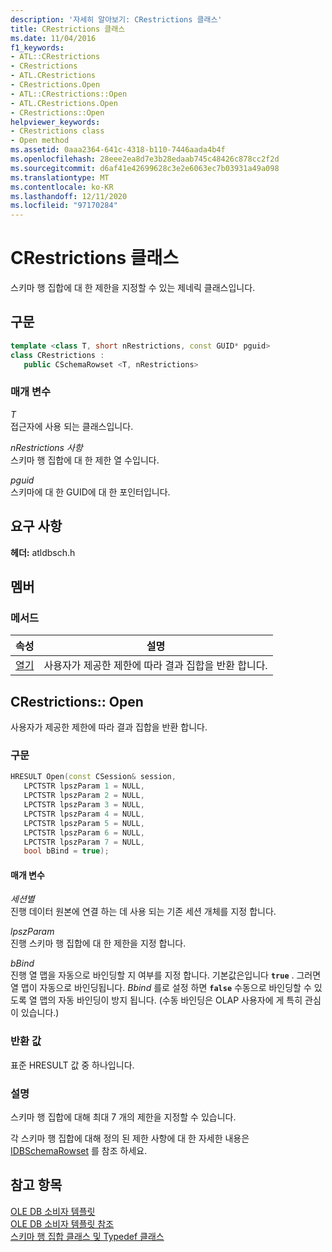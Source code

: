 ```yaml
---
description: '자세히 알아보기: CRestrictions 클래스'
title: CRestrictions 클래스
ms.date: 11/04/2016
f1_keywords:
- ATL::CRestrictions
- CRestrictions
- ATL.CRestrictions
- CRestrictions.Open
- ATL::CRestrictions::Open
- ATL.CRestrictions.Open
- CRestrictions::Open
helpviewer_keywords:
- CRestrictions class
- Open method
ms.assetid: 0aaa2364-641c-4318-b110-7446aada4b4f
ms.openlocfilehash: 28eee2ea8d7e3b28edaab745c48426c878cc2f2d
ms.sourcegitcommit: d6af41e42699628c3e2e6063ec7b03931a49a098
ms.translationtype: MT
ms.contentlocale: ko-KR
ms.lasthandoff: 12/11/2020
ms.locfileid: "97170284"
---
```

# <a name="crestrictions-class"></a>CRestrictions 클래스

스키마 행 집합에 대 한 제한을 지정할 수 있는 제네릭 클래스입니다.

## <a name="syntax"></a>구문

```cpp
template <class T, short nRestrictions, const GUID* pguid>
class CRestrictions :
   public CSchemaRowset <T, nRestrictions>
```

### <a name="parameters"></a>매개 변수

*T*<br/>
접근자에 사용 되는 클래스입니다.

*nRestrictions 사항*<br/>
스키마 행 집합에 대 한 제한 열 수입니다.

*pguid*<br/>
스키마에 대 한 GUID에 대 한 포인터입니다.

## <a name="requirements"></a>요구 사항

**헤더:** atldbsch.h

## <a name="members"></a>멤버

### <a name="methods"></a>메서드

| 속성 | 설명 |
|-|-|
|[열기](#open)|사용자가 제공한 제한에 따라 결과 집합을 반환 합니다.|

## <a name="crestrictionsopen"></a><a name="open"></a> CRestrictions:: Open

사용자가 제공한 제한에 따라 결과 집합을 반환 합니다.

### <a name="syntax"></a>구문

```cpp
HRESULT Open(const CSession& session,
   LPCTSTR lpszParam 1 = NULL,
   LPCTSTR lpszParam 2 = NULL,
   LPCTSTR lpszParam 3 = NULL,
   LPCTSTR lpszParam 4 = NULL,
   LPCTSTR lpszParam 5 = NULL,
   LPCTSTR lpszParam 6 = NULL,
   LPCTSTR lpszParam 7 = NULL,
   bool bBind = true);
```

#### <a name="parameters"></a>매개 변수

*세션별*<br/>
진행 데이터 원본에 연결 하는 데 사용 되는 기존 세션 개체를 지정 합니다.

*lpszParam*<br/>
진행 스키마 행 집합에 대 한 제한을 지정 합니다.

*bBind*<br/>
진행 열 맵을 자동으로 바인딩할 지 여부를 지정 합니다. 기본값은입니다 **`true`** . 그러면 열 맵이 자동으로 바인딩됩니다. *Bbind* 를로 설정 하면 **`false`** 수동으로 바인딩할 수 있도록 열 맵의 자동 바인딩이 방지 됩니다. (수동 바인딩은 OLAP 사용자에 게 특히 관심이 있습니다.)

### <a name="return-value"></a>반환 값

표준 HRESULT 값 중 하나입니다.

### <a name="remarks"></a>설명

스키마 행 집합에 대해 최대 7 개의 제한을 지정할 수 있습니다.

각 스키마 행 집합에 대해 정의 된 제한 사항에 대 한 자세한 내용은 [IDBSchemaRowset](/previous-versions/windows/desktop/ms713686(v=vs.85)) 를 참조 하세요.

## <a name="see-also"></a>참고 항목

[OLE DB 소비자 템플릿](../../data/oledb/ole-db-consumer-templates-cpp.md)<br/>
[OLE DB 소비자 템플릿 참조](../../data/oledb/ole-db-consumer-templates-reference.md)<br/>
[스키마 행 집합 클래스 및 Typedef 클래스](../../data/oledb/schema-rowset-classes-and-typedef-classes.md)
